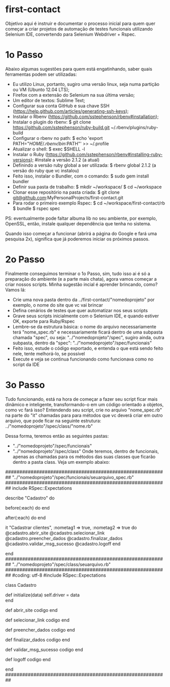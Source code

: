 first-contact
=============

Objetivo aqui é instruir e documentar o processo inicial para quem quer começar a criar projetos de automação de testes funcionais utilizando Selenium IDE, convertendo para Selenium Webdriver + Rspec.

1o Passo
========

Abaixo algumas sugestões para quem está engatinhando, saber quais ferramentas podem ser utilizadas:

- Eu utilizo Linux, portanto, sugiro uma versão linux, seja numa partição ou VM (Ubunto 12.04 LTS);
- Firefox com a extensão do Selenium na sua última versão;
- Um editor de textos: Sublime Text;
- Configurar sua conta GitHub e sua chave SSH (https://help.github.com/articles/generating-ssh-keys);
- Instalar o Rbenv (https://github.com/sstephenson/rbenv#installation);
- Instalar o plugin do rbenv:
	$ git clone https://github.com/sstephenson/ruby-build.git ~/.rbenv/plugins/ruby-build
- Configurar o rbenv no path:
	$ echo 'export PATH="$HOME/.rbenv/bin:$PATH"' >> ~/.profile
- Atualizar o shell:
	$ exec $SHELL -l
- Instalar o Ruby (https://github.com/sstephenson/rbenv#installing-ruby-versions); #instale a versão 2.1.2 (a atual)
- Definindo a versão ruby global a ser utilizada:
	$ rbenv global 2.1.2 (a versão do ruby que vc instalou)
- Feito isso, instalar o Bundler, com o comando:
	$ sudo gem install bundler
- Definir sua pasta de trabalho:
	$ mkdir ~/workspace/
	$ cd ~/workspace
- Clonar esse repositório na pasta criada:
	$ git clone git@github.com:MyPersonalProjects/first-contact.git
- Para rodar o primeiro exemplo Rspec:
	$ cd ~/workspace/first-contact/rb
	$ bundle
	$ rspec spec

PS: eventualmente pode faltar albuma lib no seu ambiente, por exemplo, OpenSSL, então, instale qualquer dependência que tenha no sistema.

Quando isso começar a funcionar (abrirá a página do Google e fará uma pesquisa 2x), significa que já poderemos iniciar os próximos passos.

2o Passo
========

Finalmente conseguimos terminar o 1o Passo, sim, tudo isso ai é só a preparação do ambiente (e a parte mais chata), agora vamos começar a criar nossos scripts. Minha sugestão incial é aprender brincando, como? Vamos lá:
- Crie uma nova pasta dentro da ../first-contact/"nomedoprojeto" por exemplo, o nome do site que vc vai brincar
- Defina cenários de testes que quer automatizar nos seus scripts
- Grave seus scripts inicialmente com o Selenium IDE, e quando estiver OK, exporte para Ruby/Rspec
- Lembre-se da estrutura básica: o nome do arquivo necessariamente terá "nome_spec.rb" e necessariamente ficará dentro de uma subpasta chamada "spec", ou seja: "../"nomedoprojeto"/spec", sugiro ainda, outra subpasta, dentro da "spec": "../"nomedoprojeto"/spec/funcionais"
- Feito isso, estude o código exportado, e entenda o que está sendo feito nele, tente melhorá-lo, se possível
- Execute e veja se continua funcionando como funcionava como no script da IDE

3o Passo
========

Tudo funcionando, está na hora de começar a fazer seu script ficar mais dinâmico e inteligente, transformando-o em um código orientado a objetos, como vc fará isso? Entendendo seu script, crie no arquivo "nome_spec.rb" na parte do "it" chamadas para para métodos que vc deverá criar em outro arquivo, que pode ficar na seguinte estrutura: ../"nomedoprojeto"/spec/class/"nome.rb"

Dessa forma, teremos então as seguintes pastas:
- "../"nomedoprojeto"/spec/funcionais"
- "../"nomedoprojeto"/spec/class"
Onde teremos, dentro de funcionais, apenas as chamadas para os métodos das suas classes que ficarão dentro a pasta class. Veja um exemplo abaixo:

##########################################################
"../"nomedoprojeto"/spec/funcionais/seuarquivo_spec.rb"
##########################################################
include RSpec::Expectations

describe "Cadastro" do

  before(:each) do
  end

  after(:each) do
  end

  it "Cadastrar clientes", :nometag1 => true, :nometag2 => true do
    @cadastro.abrir_site
    @cadastro.selecionar_link
    @cadastro.preencher_dados
    @cadastro.finalizar_dados
    @cadastro.validar_msg_sucesso
    @cadastro.logoff
  end

end
##########################################################
"../"nomedoprojeto"/spec/class/seuarquivo.rb"
##########################################################
#coding: utf-8
#include RSpec::Expectations

class Cadastro

  def initialize(data)
    self.driver = data   
  end
  
  def abrir_site
    codigo
  end
  
  def selecionar_link
    codigo
  end
  
  def preencher_dados
    codigo
  end

  def finalizar_dados
    codigo
  end

  def validar_msg_sucesso
    codigo
  end

  def logoff
    codigo
  end
  
end
##########################################################